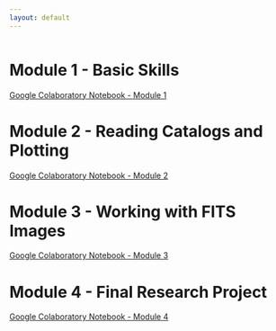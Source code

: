 ```yaml
---
layout: default
---
```

```Click on the links below to access the different Google Colab learning modules!
```
# Module 1 - Basic Skills


[Google Colaboratory Notebook - Module 1](https://colab.research.google.com/drive/1CHnAIU5Kro-agWjUo8A_yUb6XkvvT1IC?usp=sharing)

# Module 2 - Reading Catalogs and Plotting


[Google Colaboratory Notebook - Module 2](https://colab.research.google.com/drive/15DoZnxhL4ZNfAD5v5oMABMCWKb6N1f_V?usp=sharing)

# Module 3 - Working with FITS Images


[Google Colaboratory Notebook - Module 3](https://colab.research.google.com/drive/1UXRc1fJOQCWUHw3mywBN1w3lmP6phG_a?usp=sharing)

# Module 4 - Final Research Project


[Google Colaboratory Notebook - Module 4](https://colab.research.google.com/drive/11S4bwdynQqx1EB-AX8L87Ndh4n-jBGWb?usp=sharing)

